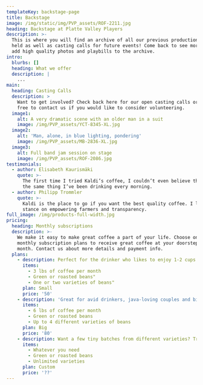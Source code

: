 ```yaml
---
templateKey: backstage-page
title: Backstage
image: /img/static/img/PVP_assets/ROF-2211.jpg
heading: Backstage at Platte Valley Players
description: >-
  This is where you will find an archive of all our previous productions we have
  held as well as casting calls for future events! Come back to see more as we
  add high quality photos and playbills to the archive.
intro:
  blurbs: []
  heading: What we offer
  description: |
    ...
main:
  heading: Casting Calls
  description: >
    Want to get involved? Check back here for our open casting calls or feel
    free to contact us if you would like to consider volunteering.
  image1:
    alt: A very dramatic scene with an older man in a suit
    image: /img/PVP_assets/YCT-8345-XL.jpg
  image2:
    alt: 'Man, alone, in blue lighting, pondering'
    image: /img/PVP_assets/MB-2836-XL.jpg
  image3:
    alt: Full band jam session on stage
    image: /img/PVP_assets/ROF-2086.jpg
testimonials:
  - author: Elisabeth Kaurismäki
    quote: >-
      The first time I tried Kaldi’s coffee, I couldn’t even believe that was
      the same thing I’ve been drinking every morning.
  - author: Philipp Trommler
    quote: >-
      Kaldi is the place to go if you want the best quality coffee. I love their
      stance on empowering farmers and transparency.
full_image: /img/products-full-width.jpg
pricing:
  heading: Monthly subscriptions
  description: >-
    We make it easy to make great coffee a part of your life. Choose one of our
    monthly subscription plans to receive great coffee at your doorstep each
    month. Contact us about more details and payment info.
  plans:
    - description: Perfect for the drinker who likes to enjoy 1-2 cups per day.
      items:
        - 3 lbs of coffee per month
        - Green or roasted beans"
        - One or two varieties of beans"
      plan: Small
      price: '50'
    - description: 'Great for avid drinkers, java-loving couples and bigger crowds'
      items:
        - 6 lbs of coffee per month
        - Green or roasted beans
        - Up to 4 different varieties of beans
      plan: Big
      price: '80'
    - description: Want a few tiny batches from different varieties? Try our custom plan
      items:
        - Whatever you need
        - Green or roasted beans
        - Unlimited varieties
      plan: Custom
      price: '??'
---
```


